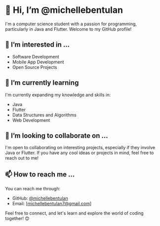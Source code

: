 # 👋 Hi, I’m @michellebentulan

I'm a computer science student with a passion for programming, particularly in Java and Flutter. Welcome to my GitHub profile!

## 👀 I’m interested in ...

- Software Development
- Mobile App Development
- Open Source Projects

## 🌱 I’m currently learning

I'm currently expanding my knowledge and skills in:

- Java
- Flutter
- Data Structures and Algorithms
- Web Development

## 💞️ I’m looking to collaborate on ...

I'm open to collaborating on interesting projects, especially if they involve Java or Flutter. If you have any cool ideas or projects in mind, feel free to reach out to me!

## 📫 How to reach me ...

You can reach me through:

- GitHub: [@michellebentulan](https://github.com/michellebentulan) 
- Email: [michellebentulan7@gmail.com]

Feel free to connect, and let's learn and explore the world of coding together! 😊
